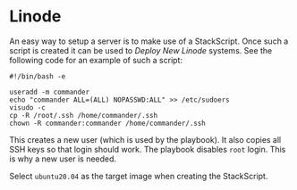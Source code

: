# Linode

An easy way to setup a server is to make use of a StackScript. Once such a
script is created it can be used to *Deploy New Linode* systems. See the
following code for an example of such a script:

	#!/bin/bash -e

	useradd -m commander
	echo "commander ALL=(ALL) NOPASSWD:ALL" >> /etc/sudoers
	visudo -c
	cp -R /root/.ssh /home/commander/.ssh
	chown -R commander:commander /home/commander/.ssh

This creates a new user (which is used by the playbook). It also copies all SSH
keys so that login should work. The playbook disables `root` login. This is why
a new user is needed.

Select `ubuntu20.04` as the target image when creating the StackScript.
